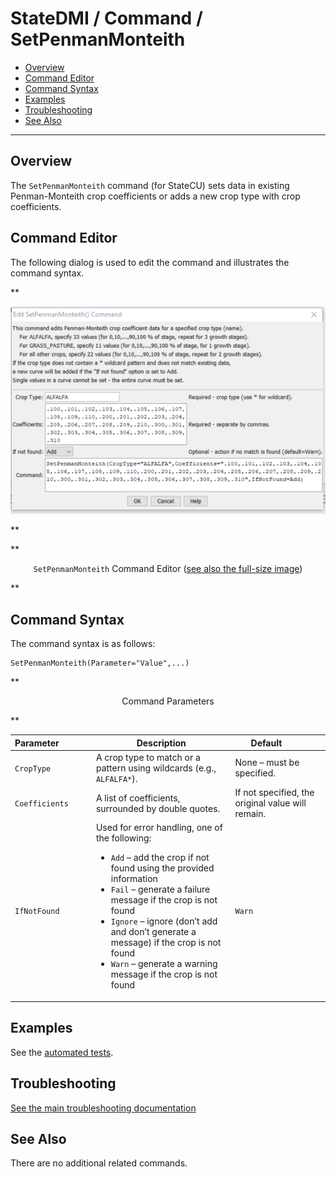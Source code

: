 # StateDMI / Command / SetPenmanMonteith #

* [Overview](#overview)
* [Command Editor](#command-editor)
* [Command Syntax](#command-syntax)
* [Examples](#examples)
* [Troubleshooting](#troubleshooting)
* [See Also](#see-also)

-------------------------

## Overview ##

The `SetPenmanMonteith` command (for StateCU)
sets data in existing Penman-Monteith crop coefficients or adds a new crop type with crop coefficients.

## Command Editor ##

The following dialog is used to edit the command and illustrates the command syntax.

**<p style="text-align: center;">
![SetPenmanMonteith command editor](SetPenmanMonteith.png)
</p>**

**<p style="text-align: center;">
`SetPenmanMonteith` Command Editor (<a href="../SetPenmanMonteith.png">see also the full-size image</a>)
</p>**

## Command Syntax ##

The command syntax is as follows:

```text
SetPenmanMonteith(Parameter="Value",...)
```
**<p style="text-align: center;">
Command Parameters
</p>**

| **Parameter**&nbsp;&nbsp;&nbsp;&nbsp;&nbsp;&nbsp;&nbsp;&nbsp;&nbsp;&nbsp;&nbsp;&nbsp; | **Description** | **Default**&nbsp;&nbsp;&nbsp;&nbsp;&nbsp;&nbsp;&nbsp;&nbsp;&nbsp;&nbsp; |
| --------------|-----------------|----------------- |
| `CropType` | A crop type to match or a pattern using wildcards (e.g., `ALFALFA*`). | None – must be specified. |
| `Coefficients` | A list of coefficients, surrounded by double quotes. | If not specified, the original value will remain. |
| `IfNotFound` | Used for error handling, one of the following:<ul><li>`Add` – add the crop if not found using the provided information</li><li>`Fail` – generate a failure message if the crop is not found</li><li>`Ignore` – ignore (don’t add and don’t generate a message) if the crop is not found</li><li>`Warn` – generate a warning message if the crop is not found</li></ul> | `Warn` |

## Examples ##

See the [automated tests](https://github.com/OpenCDSS/cdss-app-statedmi-test/tree/master/test/regression/commands/SetPenmanMonteith).

## Troubleshooting ##

[See the main troubleshooting documentation](../../troubleshooting/troubleshooting.md)

## See Also ##

There are no additional related commands.
